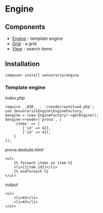 # Engine

## Components

 - [Engine](/src/Engine/) - template engine
 - [Grid](/src/Engine/Ui/Grid) - a grid
 - [View](/src/Engine/Ui/View) - search items

## Installation

```
composer install sensorario/engine
```

### Template engine

*index.php*

```
require __DIR__ . '/vendor/autoload.php';
use Sensorario\Engine\EngineFactory;
$engine = (new EngineFactory)->getEngine();
$engine->render('prova', [
    'items' => [
        ['id' => 42],
        ['id' => 43],
    ]
]);
```

*prova.daduda.html*

```
<ul>
    {% foreach items as item %}
    <li>{{item.id}}</li>
    {% endforeach %}
</ul>
```

output
```
<ul>
    <li>42</li>
    <li>43</li>
</ul>
```
